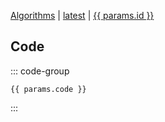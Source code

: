 <script setup lang="ts">
import { useData } from "vitepress";
import { VPButton } from "vitepress/theme";
const { params } = useData();
</script>

<a href="../">Algorithms</a> | <a href="../">latest</a> | <a href="./">{{ params.id }}</a>

<!-- @content -->

## Code

::: code-group

```py-vue [code.py]
{{ params.code }}
```

:::

<!-- <VPButton text="Run in playground" href="https://openae-io.github.io/features-playground/" target="_blank" /> -->
